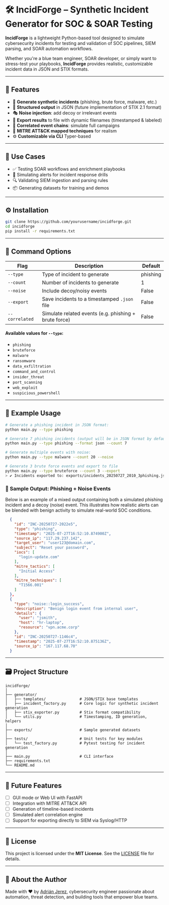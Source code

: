 # 🛠️ IncidForge – Synthetic Incident Generator for SOC & SOAR Testing

**IncidForge** is a lightweight Python-based tool designed to simulate cybersecurity incidents for testing and validation of SOC pipelines, SIEM parsing, and SOAR automation workflows.

Whether you're a blue team engineer, SOAR developer, or simply want to stress-test your playbooks, **IncidForge** provides realistic, customizable incident data in JSON and STIX formats.

---

## 📌 Features

- 🔄 **Generate synthetic incidents** (phishing, brute force, malware, etc.)
- 🧱 **Structured output** in JSON (future implementation of STIX 2.1 format)
- 🎭 **Noise injection**: add decoy or irrelevant events
- 💾 **Export results** to file with dynamic filenames (timestamped & labeled)
- 🔗 **Correlated event chains**: simulate full campaigns
- 🧠 **MITRE ATT&CK mapped techniques** for realism
- ⚙️ **Customizable via CLI** Typer-based

---

## 🚀 Use Cases

- ✅ Testing SOAR workflows and enrichment playbooks
- 🧪 Simulating alerts for incident response drills
- 🔍 Validating SIEM ingestion and parsing rules
- 📦 Generating datasets for training and demos

---

## ⚙️ Installation

```bash
git clone https://github.com/yourusername/incidforge.git
cd incidforge
pip install -r requirements.txt
```
---

## 🔧 Command Options

| Flag         | Description                                      | Default |
|--------------|--------------------------------------------------|---------|
| `--type`     | Type of incident to generate                     | phishing |
| `--count`    | Number of incidents to generate                  | 1       |
| `--noise`    | Include decoy/noisy events                       | False   |
| `--export`   | Save incidents to a timestamped `.json` file     | False   |
| `--correlated` | Simulate related events (e.g. phishing + brute force) | False |

#### Available values for `--type`:

- `phishing`
- `bruteforce`
- `malware`
- `ransomware`
- `data_exfiltration`
- `command_and_control`
- `insider_threat`
- `port_scanning`
- `web_exploit`
- `suspicious_powershell`

---

## 🧪 Example Usage

```bash
# Generate a phishing incident in JSON format:
python main.py --type phishing

# Generate 7 phishing incidents (output will be in JSON format by default — the --format flag is not required at this time)
python main.py --type phishing --format json --count 7

# Generate multiple events with noise:
python main.py --type malware --count 20 --noise

# Generate 3 brute force events and export to file
python main.py --type bruteforce --count 3 --export
> ✔ Incidents exported to: exports/incidents_20250727_2010_3phishing.json
```

### 🧾 Sample Output: Phishing + Noise Events

Below is an example of a mixed output containing both a simulated phishing incident and a decoy (noise) event. This illustrates how realistic alerts can be blended with benign activity to simulate real-world SOC conditions.

```json
  {
    "id": "INC-20250727-2022e5",
    "type": "phishing",
    "timestamp": "2025-07-27T16:52:10.874900Z",
    "source_ip": "117.29.237.142",
    "target_user": "user123@domain.com",
    "subject": "Reset your password",
    "iocs": [
      "login-update.com"
    ],
    "mitre_tactics": [
      "Initial Access"
    ],
    "mitre_techniques": [
      "T1566.001"
    ]
  },
  {
    "type": "noise::login_success",
    "description": "Benign login event from internal user",
    "details": {
      "user": "jsmith",
      "host": "hr-laptop",
      "resource": "vpn.acme.corp"
    },
    "id": "INC-20250727-1146c4",
    "timestamp": "2025-07-27T16:52:10.875136Z",
    "source_ip": "167.117.68.70"
  }
```

---

## 🗃️ Project Structure

```
incidforge/
│
├── generator/
│   ├── templates/               # JSON/STIX base templates
│   ├── incident_factory.py      # Core logic for synthetic incident generation
│   ├── stix_exporter.py         # Stix format compatibility
│   └── utils.py                 # Timestamping, ID generation, helpers
│
├── exports/                     # Sample generated datasets
│
├── tests/                       # Unit tests for key modules
│   └── test_factory.py          # Pytest testing for incident generation
│
├── main.py                      # CLI interface
├── requirements.txt
└── README.md
```

---

## 🧪 Future Features

- [ ] GUI mode or Web UI with FastAPI  
- [ ] Integration with MITRE ATT&CK API  
- [ ] Generation of timeline-based incidents  
- [ ] Simulated alert correlation engine  
- [ ] Support for exporting directly to SIEM via Syslog/HTTP

---

## 📄 License

This project is licensed under the **MIT License**. See the [LICENSE](LICENSE) file for details.

---

## 🧠 About the Author

Made with ❤️ by [Adrián Jerez](https://www.linkedin.com/in/adrianjjerez), cybersecurity engineer passionate about automation, threat detection, and building tools that empower blue teams.
